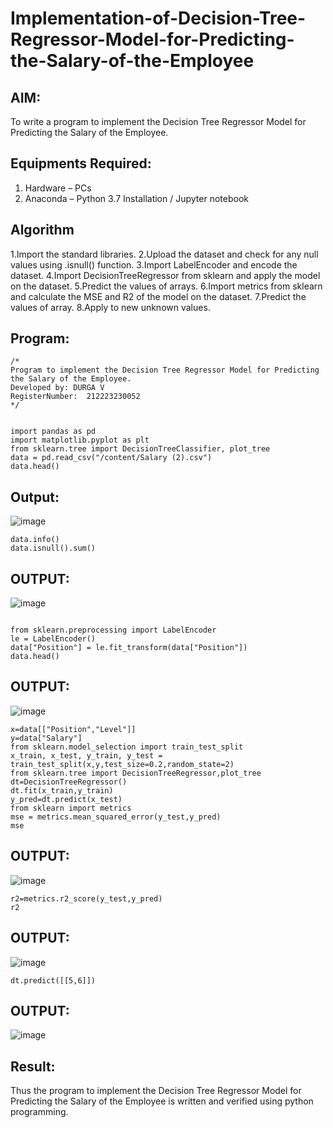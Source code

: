 # Implementation-of-Decision-Tree-Regressor-Model-for-Predicting-the-Salary-of-the-Employee

## AIM:
To write a program to implement the Decision Tree Regressor Model for Predicting the Salary of the Employee.

## Equipments Required:
1. Hardware – PCs
2. Anaconda – Python 3.7 Installation / Jupyter notebook

## Algorithm
1.Import the standard libraries. 
2.Upload the dataset and check for any null values using .isnull() function. 
3.Import LabelEncoder and encode the dataset.
4.Import DecisionTreeRegressor from sklearn and apply the model on the dataset.
5.Predict the values of arrays. 
6.Import metrics from sklearn and calculate the MSE and R2 of the model on the dataset.
7.Predict the values of array.
8.Apply to new unknown values.

## Program:
```
/*
Program to implement the Decision Tree Regressor Model for Predicting the Salary of the Employee.
Developed by: DURGA V
RegisterNumber:  212223230052
*/
```
```

import pandas as pd
import matplotlib.pyplot as plt
from sklearn.tree import DecisionTreeClassifier, plot_tree
data = pd.read_csv("/content/Salary (2).csv")
data.head()
```
## Output:
![image](https://github.com/user-attachments/assets/fb54de66-5d6f-4feb-aa71-a06e00ccb87d)

```
data.info()
data.isnull().sum()
```
## OUTPUT:
![image](https://github.com/user-attachments/assets/96a6bf7b-29d1-412a-b030-0a7dc2fe95c9)

```

from sklearn.preprocessing import LabelEncoder
le = LabelEncoder()
data["Position"] = le.fit_transform(data["Position"])
data.head()
```

## OUTPUT:
![image](https://github.com/user-attachments/assets/8eb06f3b-0034-4079-8d0c-68a965c41261)

```
x=data[["Position","Level"]]
y=data["Salary"]
from sklearn.model_selection import train_test_split
x_train, x_test, y_train, y_test = train_test_split(x,y,test_size=0.2,random_state=2)
from sklearn.tree import DecisionTreeRegressor,plot_tree
dt=DecisionTreeRegressor()
dt.fit(x_train,y_train)
y_pred=dt.predict(x_test)
from sklearn import metrics
mse = metrics.mean_squared_error(y_test,y_pred)
mse
```
## OUTPUT:
![image](https://github.com/user-attachments/assets/8eb71757-7e9e-48cf-be08-86eb3e07d74b)
```
r2=metrics.r2_score(y_test,y_pred)
r2
```
## OUTPUT:
![image](https://github.com/user-attachments/assets/36652975-933c-40f1-9667-f333f15efcc1)
```
dt.predict([[5,6]])
```
## OUTPUT:
![image](https://github.com/user-attachments/assets/64faf67d-cafa-4d54-a7c6-9a9e2cdd97e4)

## Result:
Thus the program to implement the Decision Tree Regressor Model for Predicting the Salary of the Employee is written and verified using python programming.
